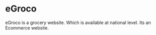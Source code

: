 # eGroco
eGroco is a grocery website. Which is available at national level. Its an Ecommerce website.
